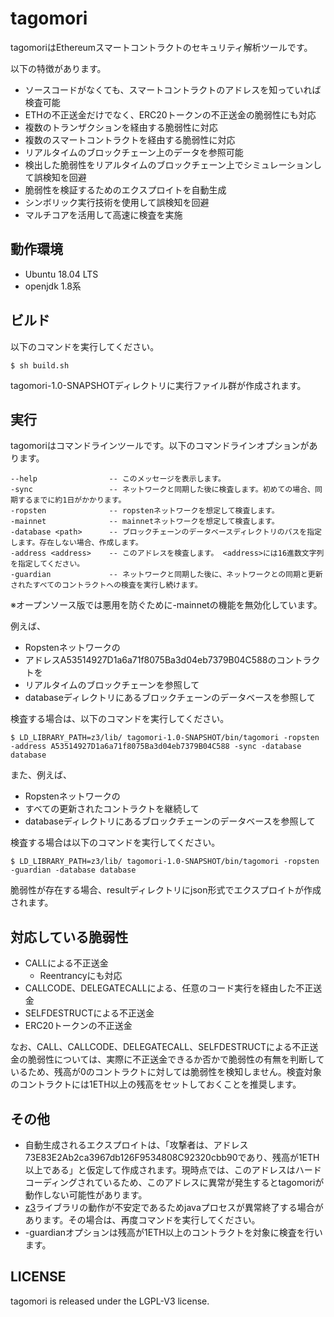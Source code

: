 # tagomori

tagomoriはEthereumスマートコントラクトのセキュリティ解析ツールです。

以下の特徴があります。

* ソースコードがなくても、スマートコントラクトのアドレスを知っていれば検査可能
* ETHの不正送金だけでなく、ERC20トークンの不正送金の脆弱性にも対応
* 複数のトランザクションを経由する脆弱性に対応
* 複数のスマートコントラクトを経由する脆弱性に対応
* リアルタイムのブロックチェーン上のデータを参照可能
* 検出した脆弱性をリアルタイムのブロックチェーン上でシミュレーションして誤検知を回避
* 脆弱性を検証するためのエクスプロイトを自動生成
* シンボリック実行技術を使用して誤検知を回避
* マルチコアを活用して高速に検査を実施

動作環境
-----

* Ubuntu 18.04 LTS
* openjdk 1.8系

ビルド
-----

以下のコマンドを実行してください。

```
$ sh build.sh
```

tagomori-1.0-SNAPSHOTディレクトリに実行ファイル群が作成されます。

実行
-----

tagomoriはコマンドラインツールです。以下のコマンドラインオプションがあります。

```
--help                -- このメッセージを表示します。
-sync                 -- ネットワークと同期した後に検査します。初めての場合、同期するまでに約1日がかかります。
-ropsten              -- ropstenネットワークを想定して検査します。
-mainnet              -- mainnetネットワークを想定して検査します。
-database <path>      -- ブロックチェーンのデータベースディレクトリのパスを指定します。存在しない場合、作成します。
-address <address>    -- このアドレスを検査します。 <address>には16進数文字列を指定してください。
-guardian             -- ネットワークと同期した後に、ネットワークとの同期と更新されたすべてのコントラクトへの検査を実行し続けます。
```

※オープンソース版では悪用を防ぐために-mainnetの機能を無効化しています。

例えば、

* Ropstenネットワークの
* アドレスA53514927D1a6a71f8075Ba3d04eb7379B04C588のコントラクトを
* リアルタイムのブロックチェーンを参照して
* databaseディレクトリにあるブロックチェーンのデータベースを参照して

検査する場合は、以下のコマンドを実行してください。

```
$ LD_LIBRARY_PATH=z3/lib/ tagomori-1.0-SNAPSHOT/bin/tagomori -ropsten -address A53514927D1a6a71f8075Ba3d04eb7379B04C588 -sync -database database
```

また、例えば、

* Ropstenネットワークの
* すべての更新されたコントラクトを継続して
* databaseディレクトリにあるブロックチェーンのデータベースを参照して

検査する場合は以下のコマンドを実行してください。

```
$ LD_LIBRARY_PATH=z3/lib/ tagomori-1.0-SNAPSHOT/bin/tagomori -ropsten -guardian -database database
```

脆弱性が存在する場合、resultディレクトリにjson形式でエクスプロイトが作成されます。

対応している脆弱性
---

* CALLによる不正送金
    * Reentrancyにも対応
* CALLCODE、DELEGATECALLによる、任意のコード実行を経由した不正送金
* SELFDESTRUCTによる不正送金
* ERC20トークンの不正送金

なお、CALL、CALLCODE、DELEGATECALL、SELFDESTRUCTによる不正送金の脆弱性については、実際に不正送金できるか否かで脆弱性の有無を判断しているため、残高が0のコントラクトに対しては脆弱性を検知しません。検査対象のコントラクトには1ETH以上の残高をセットしておくことを推奨します。

その他
---

* 自動生成されるエクスプロイトは、「攻撃者は、アドレス73E83E2Ab2ca3967db126F9534808C92320cbb90であり、残高が1ETH以上である」と仮定して作成されます。現時点では、このアドレスはハードコーディングされているため、このアドレスに異常が発生するとtagomoriが動作しない可能性があります。
* [z3](https://github.com/Z3Prover/z3)ライブラリの動作が不安定であるためjavaプロセスが異常終了する場合があります。その場合は、再度コマンドを実行してください。
* -guardianオプションは残高が1ETH以上のコントラクトを対象に検査を行います。

LICENSE
-----

tagomori is released under the LGPL-V3 license.
